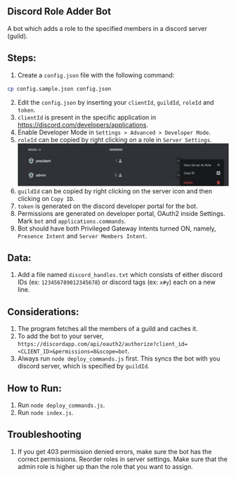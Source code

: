 ## Discord Role Adder Bot

A bot which adds a role to the specified members in a discord server (guild).

## Steps:

1. Create a `config.json` file with the following command:

```bash
cp config.sample.json config.json
```

2. Edit the `config.json` by inserting your `clientId`, `guildId`, `roleId` and `token`.
3. `clientId` is present in the specific application in https://discord.com/developers/applications.
4. Enable Developer Mode in `Settings > Advanced > Developer Mode`.
5. `roleId` can be copied by right clicking on a role in `Server Settings`.
![Copy roleId](./roleId.png)
6. `guildId` can be copied by right clicking on the server icon and then clicking on `Copy ID`.
7. `token` is generated on the discord developer portal for the bot.
8. Permissions are generated on developer portal, OAuth2 inside Settings. Mark `bot` and `applications.commands`.
9. Bot should have both Privileged Gateway Intents turned ON, namely, `Presence Intent` and `Server Members Intent`.

## Data:

1. Add a file named `discord_handles.txt` which consists of either discord IDs (ex: `123456789012345678`) or discord tags (ex: `x#y`) each on a new line.

## Considerations:

1. The program fetches all the members of a guild and caches it.
2. To add the bot to your server, `https://discordapp.com/api/oauth2/authorize?client_id=<CLIENT_ID>&permissions=8&scope=bot`.
3. Always run `node deploy_commands.js` first. This syncs the bot with you discord server, which is specified by `guildId`.

## How to Run:
1. Run `node deploy_commands.js`.
2. Run `node index.js`.

## Troubleshooting

1. If you get 403 permission denied errors, make sure the bot has the correct permissions. Reorder roles in server settings. Make sure that the admin role is higher up than the role that you want to assign.